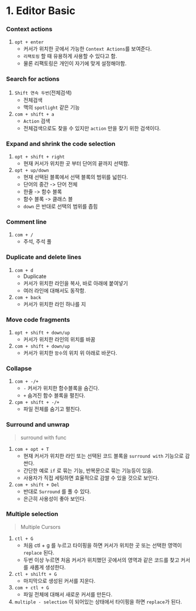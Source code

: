 # 1. Editor Basic

### Context actions

1. `opt + enter`
   * 커서가 위치한 곳에서 가능한 `Context Actions`를 보여준다.
   * `리팩토링` 할 때 유용하게 사용할 수 있다고 함.
   * 물론 리팩토링은 개인이 자기에 맞게 설정해야함.

### Search for actions

1. `Shift 연속 두번`\(전체검색\)
   * 전체검색
   * 맥의 `spotlight` 같은 기능
2. `com + shift + a`
   * `Action` 검색
   * 전체검색으로도 찾을 수 있지만 `action` 만을 찾기 위한 검색이다.

### Expand and shrink the code selection

1. `opt + shift + right`
   * 현재 커서가 위치한 곳 부터 단어의 끝까지 선택함.
2. `opt + up/down`
   * 현재 선택된 블록에서 선택 블록의 범위를 넓힌다.
   * 단어의 중간 -&gt; 단어 전체
   * 한줄 -&gt; 함수 블록
   * 함수 블록 -&gt; 클래스 블
   * `down` 은 반대로 선택의 범위를 좁힘

### Comment line

1. `com + /`
   * 주석, 주석 풀

### Duplicate and delete lines

1. `com + d`
   * Duplicate
   * 커서가 위치한 라인을 복사, 바로 아래에 붙여넣기
   * 여러 라인에 대해서도 동작함.
2. `com + back`
   * 커서가 위치한 라인 하나를 지

### Move code fragments

1. `opt + shift + down/up`
   * 커서가 위치한 라인의 위치를 바꿈
2. `com + shift + down/up`
   * 커서가 위치한 `함수`의 위치 위 아래로 바꾼다.

### Collapse

1. `com + -/+`
   * `-` 커서가 위치한 함수블록을 숨긴다.
   * `+` 숨겨진 함수 블록을 펼친다.
2. `cpm + shift + -/+`
   * 파일 전체를 숨기고 펼친다.

### Surround and unwrap

> surround with func

1. `com + opt + T`
   * 현재 커서가 위치한 라인 또는 선택된 코드 블록을 `surround with` 기능으로 감싼다.
   * 간단한 예로 `if` 로 묶는 기능, 반복문으로 묶는 기능등이 있음.
   * 사용자가 직접 세팅하면 효율적으로 감쌀 수 있을 것으로 보인다.
2. `com + shift + Del`
   * 반대로 `Surround` 를 풀 수 있다.
   * 은근히 사용성이 좋아 보인다.

### Multiple selection

> Multiple Cursors

1. `ctl + G`
   * 처음 ctl + g 를 누르고 타이핑을 하면 커서가 위치한 곳 또는 선택한 영역이 `replace` 된다.
   * 두번 이상 누르면 처음 커서가 위치했던 곳에서의 영역과 같은 코드를 찾고 커서를 새롭게 생성한다.
2. `ctl + shilft + G`
   * 마지막으로 생성된 커서를 지운다.
3. `com + ctl + G`
   * 파일 전체에 대해서 새로운 커서를 만든다.
4. `multiple - selection` 이 되어있는 상태에서 타이핑을 하면 `replace`가 된다.

